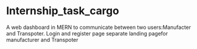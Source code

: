 # Internship_task_cargo
A web dashboard in MERN to communicate between two users:Manufacter and Transpoter.
Login and register page
separate landing pagefor manufacturer and Transpoter

